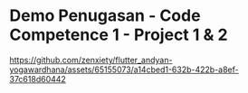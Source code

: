 # Demo Penugasan - Code Competence 1 - Project 1 & 2

https://github.com/zenxiety/flutter_andyan-yogawardhana/assets/65155073/a14cbed1-632b-422b-a8ef-37c618d60442
